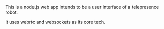 This is a node.js web app intends to be a user interface of a 
telepresence robot.

It uses webrtc and websockets as its core tech.
